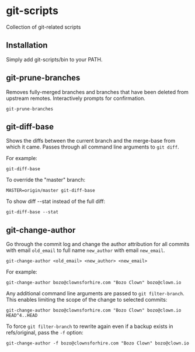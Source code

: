 git-scripts
===========

Collection of git-related scripts

## Installation

Simply add git-scripts/bin to your PATH.

## git-prune-branches

Removes fully-merged branches and branches that have been deleted from
upstream remotes. Interactively prompts for confirmation.

    git-prune-branches

## git-diff-base

Shows the diffs between the current branch and the merge-base from
which it came. Passes through all command line arguments to `git
diff`.

For example:

    git-diff-base

To override the "master" branch:

    MASTER=origin/master git-diff-base

To show diff --stat instead of the full diff:

    git-diff-base --stat

## git-change-author

Go through the commit log and change the author attribution for all
commits with email `old_email` to full name `new_author` with email
`new_email`.

    git-change-author <old_email> <new_author> <new_email>

For example:

    git-change-author bozo@clownsforhire.com "Bozo Clown" bozo@clown.io

Any additional command line arguments are passed to `git
filter-branch`. This enables limiting the scope of the change to
selected commits:

    git-change-author bozo@clownsforhire.com "Bozo Clown" bozo@clown.io HEAD^4..HEAD

To force `git filter-branch` to rewrite again even if a backup exists
in refs/original, pass the `-f` option:

    git-change-author -f bozo@clownsforhire.com "Bozo Clown" bozo@clown.io
